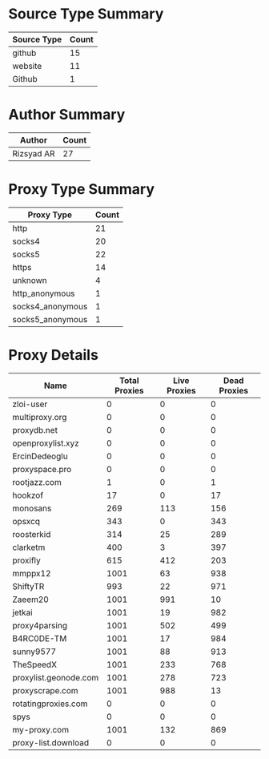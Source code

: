 # Source Type Summary

| Source Type | Count |
|-------------|-------|
| github | 15 |
| website | 11 |
| Github | 1 |


# Author Summary

| Author | Count |
|--------|-------|
| Rizsyad AR | 27 |


# Proxy Type Summary

| Proxy Type | Count |
|------------|-------|
| http | 21 |
| socks4 | 20 |
| socks5 | 22 |
| https | 14 |
| unknown | 4 |
| http_anonymous | 1 |
| socks4_anonymous | 1 |
| socks5_anonymous | 1 |


# Proxy Details

| Name | Total Proxies | Live Proxies | Dead Proxies |
|------|---------------|--------------|---------------|
| zloi-user | 0 | 0 | 0 |
| multiproxy.org | 0 | 0 | 0 |
| proxydb.net | 0 | 0 | 0 |
| openproxylist.xyz | 0 | 0 | 0 |
| ErcinDedeoglu | 0 | 0 | 0 |
| proxyspace.pro | 0 | 0 | 0 |
| rootjazz.com | 1 | 0 | 1 |
| hookzof | 17 | 0 | 17 |
| monosans | 269 | 113 | 156 |
| opsxcq | 343 | 0 | 343 |
| roosterkid | 314 | 25 | 289 |
| clarketm | 400 | 3 | 397 |
| proxifly | 615 | 412 | 203 |
| mmppx12 | 1001 | 63 | 938 |
| ShiftyTR | 993 | 22 | 971 |
| Zaeem20 | 1001 | 991 | 10 |
| jetkai | 1001 | 19 | 982 |
| proxy4parsing | 1001 | 502 | 499 |
| B4RC0DE-TM | 1001 | 17 | 984 |
| sunny9577 | 1001 | 88 | 913 |
| TheSpeedX | 1001 | 233 | 768 |
| proxylist.geonode.com | 1001 | 278 | 723 |
| proxyscrape.com | 1001 | 988 | 13 |
| rotatingproxies.com | 0 | 0 | 0 |
| spys | 0 | 0 | 0 |
| my-proxy.com | 1001 | 132 | 869 |
| proxy-list.download | 0 | 0 | 0 |
